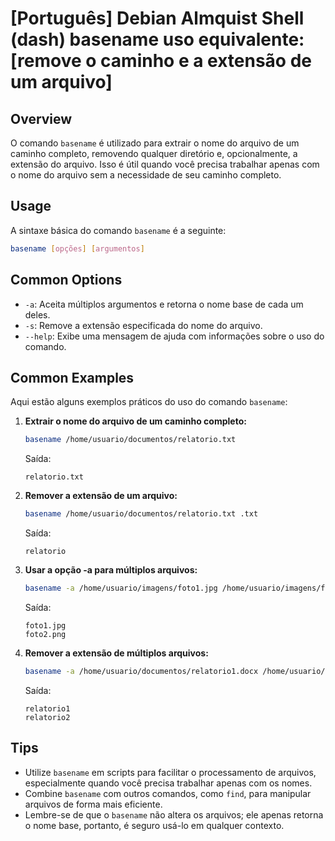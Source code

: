 # [Português] Debian Almquist Shell (dash) basename uso equivalente: [remove o caminho e a extensão de um arquivo]

## Overview
O comando `basename` é utilizado para extrair o nome do arquivo de um caminho completo, removendo qualquer diretório e, opcionalmente, a extensão do arquivo. Isso é útil quando você precisa trabalhar apenas com o nome do arquivo sem a necessidade de seu caminho completo.

## Usage
A sintaxe básica do comando `basename` é a seguinte:

```bash
basename [opções] [argumentos]
```

## Common Options
- `-a`: Aceita múltiplos argumentos e retorna o nome base de cada um deles.
- `-s`: Remove a extensão especificada do nome do arquivo.
- `--help`: Exibe uma mensagem de ajuda com informações sobre o uso do comando.

## Common Examples
Aqui estão alguns exemplos práticos do uso do comando `basename`:

1. **Extrair o nome do arquivo de um caminho completo:**
   ```bash
   basename /home/usuario/documentos/relatorio.txt
   ```
   Saída:
   ```
   relatorio.txt
   ```

2. **Remover a extensão de um arquivo:**
   ```bash
   basename /home/usuario/documentos/relatorio.txt .txt
   ```
   Saída:
   ```
   relatorio
   ```

3. **Usar a opção -a para múltiplos arquivos:**
   ```bash
   basename -a /home/usuario/imagens/foto1.jpg /home/usuario/imagens/foto2.png
   ```
   Saída:
   ```
   foto1.jpg
   foto2.png
   ```

4. **Remover a extensão de múltiplos arquivos:**
   ```bash
   basename -a /home/usuario/documentos/relatorio1.docx /home/usuario/documentos/relatorio2.docx .docx
   ```
   Saída:
   ```
   relatorio1
   relatorio2
   ```

## Tips
- Utilize `basename` em scripts para facilitar o processamento de arquivos, especialmente quando você precisa trabalhar apenas com os nomes.
- Combine `basename` com outros comandos, como `find`, para manipular arquivos de forma mais eficiente.
- Lembre-se de que o `basename` não altera os arquivos; ele apenas retorna o nome base, portanto, é seguro usá-lo em qualquer contexto.